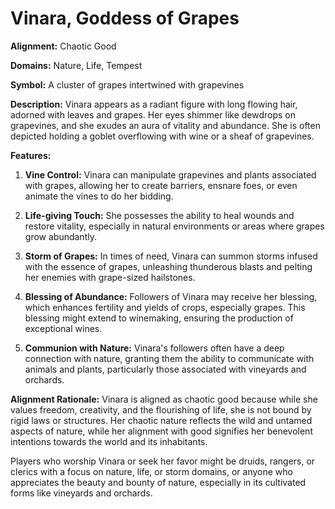 # Vinara, Goddess of Grapes

**Alignment:** Chaotic Good

**Domains:** Nature, Life, Tempest

**Symbol:** A cluster of grapes intertwined with grapevines

**Description:** Vinara appears as a radiant figure with long flowing hair, adorned with leaves and grapes. Her eyes shimmer like dewdrops on grapevines, and she exudes an aura of vitality and abundance. She is often depicted holding a goblet overflowing with wine or a sheaf of grapevines.

**Features:**

1. **Vine Control:** Vinara can manipulate grapevines and plants associated with grapes, allowing her to create barriers, ensnare foes, or even animate the vines to do her bidding.
    
2. **Life-giving Touch:** She possesses the ability to heal wounds and restore vitality, especially in natural environments or areas where grapes grow abundantly.
    
3. **Storm of Grapes:** In times of need, Vinara can summon storms infused with the essence of grapes, unleashing thunderous blasts and pelting her enemies with grape-sized hailstones.
    
4. **Blessing of Abundance:** Followers of Vinara may receive her blessing, which enhances fertility and yields of crops, especially grapes. This blessing might extend to winemaking, ensuring the production of exceptional wines.
    
5. **Communion with Nature:** Vinara's followers often have a deep connection with nature, granting them the ability to communicate with animals and plants, particularly those associated with vineyards and orchards.
    

**Alignment Rationale:** Vinara is aligned as chaotic good because while she values freedom, creativity, and the flourishing of life, she is not bound by rigid laws or structures. Her chaotic nature reflects the wild and untamed aspects of nature, while her alignment with good signifies her benevolent intentions towards the world and its inhabitants.

Players who worship Vinara or seek her favor might be druids, rangers, or clerics with a focus on nature, life, or storm domains, or anyone who appreciates the beauty and bounty of nature, especially in its cultivated forms like vineyards and orchards.